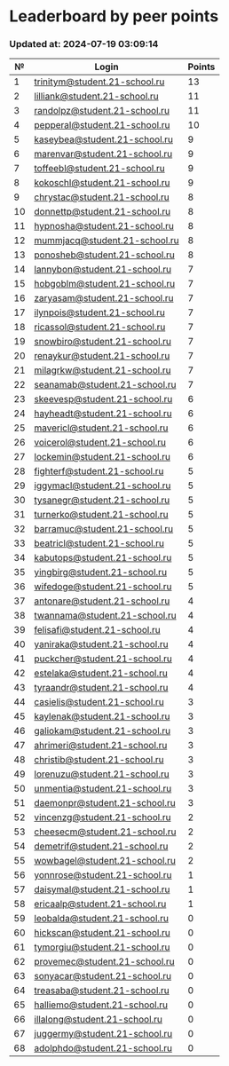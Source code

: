 # Leaderboard by peer points

### Updated at: 2024-07-19 03:09:14

| № | Login | Points |
|---|-------|--------|
|1|trinitym@student.21-school.ru|13|
|2|lilliank@student.21-school.ru|11|
|3|randolpz@student.21-school.ru|11|
|4|pepperal@student.21-school.ru|10|
|5|kaseybea@student.21-school.ru|9|
|6|marenvar@student.21-school.ru|9|
|7|toffeebl@student.21-school.ru|9|
|8|kokoschl@student.21-school.ru|9|
|9|chrystac@student.21-school.ru|8|
|10|donnettp@student.21-school.ru|8|
|11|hypnosha@student.21-school.ru|8|
|12|mummjacq@student.21-school.ru|8|
|13|ponosheb@student.21-school.ru|8|
|14|lannybon@student.21-school.ru|7|
|15|hobgoblm@student.21-school.ru|7|
|16|zaryasam@student.21-school.ru|7|
|17|ilynpois@student.21-school.ru|7|
|18|ricassol@student.21-school.ru|7|
|19|snowbiro@student.21-school.ru|7|
|20|renaykur@student.21-school.ru|7|
|21|milagrkw@student.21-school.ru|7|
|22|seanamab@student.21-school.ru|7|
|23|skeevesp@student.21-school.ru|6|
|24|hayheadt@student.21-school.ru|6|
|25|mavericl@student.21-school.ru|6|
|26|voicerol@student.21-school.ru|6|
|27|lockemin@student.21-school.ru|6|
|28|fighterf@student.21-school.ru|5|
|29|iggymacl@student.21-school.ru|5|
|30|tysanegr@student.21-school.ru|5|
|31|turnerko@student.21-school.ru|5|
|32|barramuc@student.21-school.ru|5|
|33|beatricl@student.21-school.ru|5|
|34|kabutops@student.21-school.ru|5|
|35|yingbirg@student.21-school.ru|5|
|36|wifedoge@student.21-school.ru|5|
|37|antonare@student.21-school.ru|4|
|38|twannama@student.21-school.ru|4|
|39|felisafi@student.21-school.ru|4|
|40|yaniraka@student.21-school.ru|4|
|41|puckcher@student.21-school.ru|4|
|42|estelaka@student.21-school.ru|4|
|43|tyraandr@student.21-school.ru|4|
|44|casielis@student.21-school.ru|3|
|45|kaylenak@student.21-school.ru|3|
|46|galiokam@student.21-school.ru|3|
|47|ahrimeri@student.21-school.ru|3|
|48|christib@student.21-school.ru|3|
|49|lorenuzu@student.21-school.ru|3|
|50|unmentia@student.21-school.ru|3|
|51|daemonpr@student.21-school.ru|3|
|52|vincenzg@student.21-school.ru|2|
|53|cheesecm@student.21-school.ru|2|
|54|demetrif@student.21-school.ru|2|
|55|wowbagel@student.21-school.ru|2|
|56|yonnrose@student.21-school.ru|1|
|57|daisymal@student.21-school.ru|1|
|58|ericaalp@student.21-school.ru|1|
|59|leobalda@student.21-school.ru|0|
|60|hickscan@student.21-school.ru|0|
|61|tymorgiu@student.21-school.ru|0|
|62|provemec@student.21-school.ru|0|
|63|sonyacar@student.21-school.ru|0|
|64|treasaba@student.21-school.ru|0|
|65|halliemo@student.21-school.ru|0|
|66|illalong@student.21-school.ru|0|
|67|juggermy@student.21-school.ru|0|
|68|adolphdo@student.21-school.ru|0|

